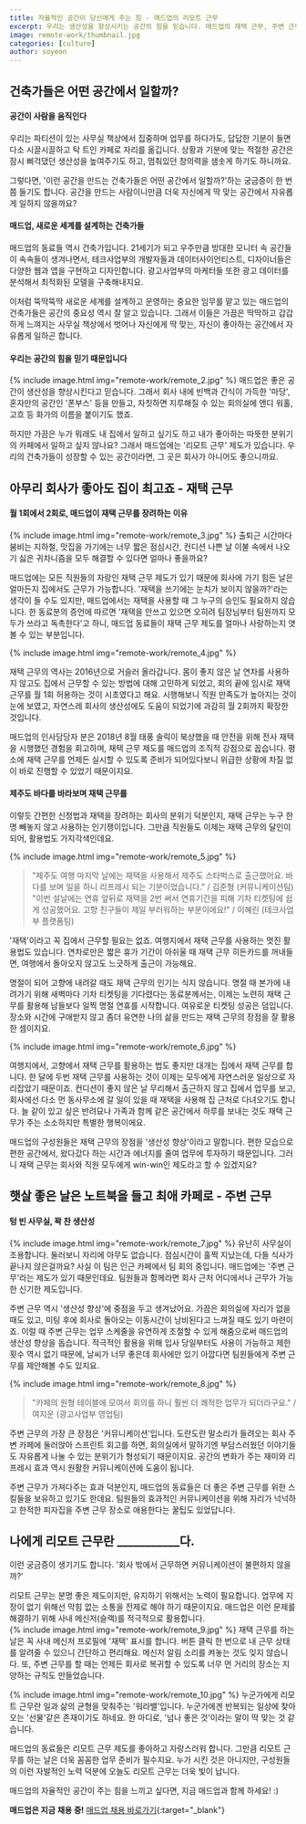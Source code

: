 ```yaml
---
title: 자율적인 공간이 당신에게 주는 힘 - 매드업의 리모트 근무
excerpt: 우리는 생산성을 향상시키는 공간의 힘을 믿습니다. 매드업의 재택 근무, 주변 근무 이야기.
image: remote-work/thumbnail.jpg
categories: [culture]
author: soyeon
---
```


## 건축가들은 어떤 공간에서 일할까?
#### 공간이 사람을 움직인다
우리는 파티션이 있는 사무실 책상에서 집중하며 업무를 하다가도, 답답한 기분이 들면 다소 시끌시끌하고 탁 트인 카페로 자리를 옮깁니다. 상황과 기분에 맞는 적절한 공간은 잠시 삐걱댔던 생산성을 높여주기도 하고, 멈춰있던 창의력을 샘솟게 하기도 하니까요. 

그렇다면, '이런 공간을 만드는 건축가들은 어떤 공간에서 일할까?'하는 궁금증이 한 번쯤 들기도 합니다. 공간을 만드는 사람이니만큼 더욱 자신에게 딱 맞는 공간에서 자유롭게 일하지 않을까요?  

#### 매드업, 새로운 세계를 설계하는 건축가들
매드업의 동료들 역시 건축가입니다. 21세기가 되고 우주만큼 방대한 모니터 속 공간들이 속속들이 생겨나면서, 테크사업부의 개발자들과 데이터사이언티스트, 디자이너들은 다양한 웹과 앱을 구현하고 디자인합니다. 광고사업부의 마케터들 또한 광고 데이터를 분석해서 최적화된 모델을 구축해내지요.

이처럼 뚝딱뚝딱 새로운 세계를 설계하고 운영하는 중요한 임무를 맡고 있는 매드업의 건축가들은 공간의 중요성 역시 잘 알고 있습니다. 그래서 이들은 가끔은 딱딱하고 갑갑하게 느껴지는 사무실 책상에서 벗어나 자신에게 딱 맞는, 자신이 좋아하는 공간에서 자유롭게 일하곤 합니다.

#### 우리는 공간의 힘을 믿기 때문입니다
{% include image.html img="remote-work/remote_2.jpg" %}
매드업은 좋은 공간이 생산성을 향상시킨다고 믿습니다. 그래서 회사 내에 빈백과 간식이 가득한 '마당', 혼자만의 공간인 '폰부스' 등을 만들고, 자칫하면 지루해질 수 있는 회의실에 앤디 워홀, 고흐 등 화가의 이름을 붙이기도 했죠.

하지만 가끔은 누가 뭐래도 내 집에서 일하고 싶기도 하고 내가 좋아하는 따뜻한 분위기의 카페에서 일하고 싶지 않나요? 그래서 매드업에는 '리모트 근무' 제도가 있습니다. 우리의 건축가들이 성장할 수 있는 공간이라면, 그 곳은 회사가 아니어도 좋으니까요.  


## 아무리 회사가 좋아도 집이 최고죠 - 재택 근무
#### 월 1회에서 2회로, 매드업이 재택 근무를 장려하는 이유
{% include image.html img="remote-work/remote_3.jpg" %}
출퇴근 시간마다 붐비는 지하철, 맛집을 가기에는 너무 짧은 점심시간, 컨디션 나쁜 날 이불 속에서 나오기 싫은 귀차니즘을 모두 해결할 수 있다면 얼마나 좋을까요? 

매드업에는 모든 직원들의 자랑인 재택 근무 제도가 있기 때문에 회사에 가기 힘든 날은 얼마든지 집에서도 근무가 가능합니다. '재택을 쓰기에는 눈치가 보이지 않을까?'라는 생각이 들 수도 있지만, 매드업에서는 재택을 사용할 때 그 누구의 승인도 필요하지 않습니다. 한 동료분의 증언에 따르면 '재택을 안쓰고 있으면 오히려 팀장님부터 팀원까지 모두가 쓰라고 독촉한다'고 하니, 매드업 동료들이 재택 근무 제도를 얼마나 사랑하는지 엿볼 수 있는 부분입니다.  

{% include image.html img="remote-work/remote_4.jpg" %}

재택 근무의 역사는 2016년으로 거슬러 올라갑니다. 몸이 좋지 않은 날 연차를 사용하지 않고도 집에서 근무할 수 있는 방법에 대해 고민하게 되었고, 회의 끝에 임시로 재택 근무를 월 1회 허용하는 것이 시초였다고 해요. 시행해보니 직원 만족도가 높아지는 것이 눈에 보였고, 자연스레 회사의 생산성에도 도움이 되었기에 과감히 월 2회까지 확장한 것입니다. 

매드업의 인사담당자 분은 2018년 8월 태풍 솔릭이 북상했을 때 안전을 위해 전사 재택을 시행했던 경험을 회고하며, 재택 근무 제도를 매드업의 조직적 강점으로 꼽습니다. 평소에 재택 근무를 언제든 실시할 수 있도록 준비가 되어있다보니 위급한 상황에 차질 없이 바로 진행할 수 있었기 때문이지요.

#### 제주도 바다를 바라보며 재택 근무를
이렇듯 간편한 신청법과 재택을 장려하는 회사의 분위기 덕분인지, 재택 근무는 누구 한 명 빼놓지 않고 사용하는 인기쟁이입니다. 그만큼 직원들도 이제는 재택 근무의 달인이 되어, 활용법도 가지각색인데요.

{% include image.html img="remote-work/remote_5.jpg" %}

> "제주도 여행 마지막 날에는 재택을 사용해서 제주도 스타벅스로 출근했어요. 바다를 보며 일을 하니 리프레시 되는 기분이었습니다." / 김준형 (커뮤니케이션팀)  
> "이번 설날에는 연휴 앞뒤로 재택을 2번 써서 연휴기간을 피해 기차 티켓팅에 쉽게 성공했어요. 고향 친구들이 제일 부러워하는 부분이에요!" / 이혜린 (테크사업부 플랫폼팀)

'재택'이라고 꼭 집에서 근무할 필요는 없죠. 여행지에서 재택 근무를 사용하는 멋진 활용법도 있습니다. 연차로만은 짧은 휴가 기간이 아쉬울 때 재택 근무 히든카드를 꺼내들면, 여행에서 돌아오지 않고도 느긋하게 출근이 가능해요. 

명절이 되어 고향에 내려갈 때도 재택 근무의 인기는 식지 않습니다. 명절 때 본가에 내려가기 위해 새벽마다 기차 티켓팅을 기다렸다는 동료분께서는, 이제는 노련히 재택 근무를 활용해 남들보다 일찍 명절 연휴를 시작합니다. 여유로운 티켓팅 성공은 덤입니다. 장소와 시간에 구애받지 않고 좀더 유연한 나의 삶을 만드는 재택 근무의 장점을 잘 활용한 셈이지요.

{% include image.html img="remote-work/remote_6.jpg" %}

여행지에서, 고향에서 재택 근무를 활용하는 법도 좋지만 대개는 집에서 재택 근무를 합니다. 한 달에 두번 재택 근무를 사용하는 것이 이제는 모두에게 자연스러운 일상으로 자리잡았기 때문이죠. 컨디션이 좋지 않은 날 무리해서 출근하지 않고 집에서 업무를 보고, 회사에선 다소 먼 동사무소에 갈 일이 있을 때 재택을 사용해 집 근처로 다녀오기도 합니다. 늘 같이 있고 싶은 반려묘나 가족과 함께 같은 공간에서 하루를 보내는 것도 재택 근무가 주는 소소하지만 특별한 행복이에요.

매드업의 구성원들은 재택 근무의 장점을 '생산성 향상'이라고 말합니다. 편한 모습으로 편한 공간에서, 왔다갔다 하는 시간과 에너지를 줄여 업무에 투자하기 때문입니다. 그러니 재택 근무는 회사와 직원 모두에게 win-win인 제도라고 할 수 있겠지요?


## 햇살 좋은 날은 노트북을 들고 최애 카페로 - 주변 근무
#### 텅 빈 사무실, 꽉 찬 생산성
{% include image.html img="remote-work/remote_7.jpg" %}
유난히 사무실이 조용합니다. 둘러보니 자리에 아무도 없습니다. 점심시간이 훌쩍 지났는데, 다들 식사가 끝나지 않은걸까요? 사실 이 팀은 인근 카페에서 팀 회의 중입니다. 매드업에는 '주변 근무'라는 제도가 있기 때문인데요. 팀원들과 함께라면 회사 근처 어디에서나 근무가 가능한 신기한 제도입니다.

주변 근무 역시 '생산성 향상'에 중점을 두고 생겨났어요. 가끔은 회의실에 자리가 없을 때도 있고, 미팅 후에 회사로 돌아오는 이동시간이 낭비된다고 느껴질 때도 있기 마련이죠. 이럴 때 주변 근무는 업무 스케줄을 유연하게 조절할 수 있게 해줌으로써 매드업의 생산성 향상을 돕습니다. 적극적인 활용을 위해 입사 당일부터도 사용이 가능하고 제한 횟수 역시 없기 때문에, 날씨가 너무 좋은데 회사에만 있기 아깝다면 팀원들에게 주변 근무를 제안해볼 수도 있지요.

{% include image.html img="remote-work/remote_8.jpg" %}

> "카페의 원형 테이블에 모여서 회의를 하니 훨씬 더 쾌적한 업무가 되더라구요." / 여지운 (광고사업부 영업팀)

주변 근무의 가장 큰 장점은 '커뮤니케이션'입니다. 도란도란 말소리가 들려오는 회사 주변 카페에 둘러앉아 스프린트 회고를 하면, 회의실에서 말하기엔 부담스러웠던 이야기들도 자유롭게 나눌 수 있는 분위기가 형성되기 때문이지요. 공간의 변화가 주는 재미와 리프레시 효과 역시 원활한 커뮤니케이션에 도움이 됩니다. 

주변 근무가 가져다주는 효과 덕분인지, 매드업의 동료들은 더 좋은 주변 근무를 위한 스킬들을 보유하고 있기도 한데요. 팀원들의 효과적인 커뮤니케이션을 위해 자리가 넉넉하고 한적한 피자집을 주변 근무 장소로 애용한다는 꿀팁도 있었답니다.

## 나에게 리모트 근무란 ___________다.
이런 궁금증이 생기기도 합니다. '회사 밖에서 근무하면 커뮤니케이션이 불편하지 않을까?' 

리모트 근무는 분명 좋은 제도이지만, 유지하기 위해서는 노력이 필요합니다. 업무에 지장이 없기 위해선 막힘 없는 소통을 전제로 해야 하기 때문이지요. 매드업은 이런 문제를 해결하기 위해 사내 메신저(슬랙)를 적극적으로 활용합니다.  
{% include image.html img="remote-work/remote_9.jpg" %}
재택 근무를 하는 날은 꼭 사내 메신저 프로필에 '재택' 표시를 합니다. 버튼 클릭 한 번으로 내 근무 상태를 알려줄 수 있으니 간단하고 편리해요. 메신저 알림 소리를 켜놓는 것도 잊지 않습니다. 또, 주변 근무를 할 때는 언제든 회사로 복귀할 수 있도록 너무 먼 거리의 장소는 지양하는 규칙도 만들었습니다.  

{% include image.html img="remote-work/remote_10.jpg" %}
누군가에게 리모트 근무란 일과 삶의 균형을 맞춰주는 '워라밸'입니다. 누군가에겐 반복되는 일상에 찾아오는 '선물'같은 존재이기도 하네요. 한 마디로, '넘나 좋은 것'이라는 말이 딱 맞는 것 같습니다.  

매드업의 동료들은 리모트 근무 제도를 좋아하고 자랑스러워 합니다. 그만큼 리모트 근무를 하는 날은 더욱 꼼꼼한 업무 준비가 필수지요. 누가 시킨 것은 아니지만, 구성원들의 이런 자발적인 노력 덕분에 오늘도 리모트 근무는 더욱 빛이 납니다.

매드업의 자율적인 공간이 주는 힘을 느끼고 싶다면, 지금 매드업과 함께 하세요! :)

**매드업은 지금 채용 중!** [매드업 채용 바로가기](https://www.notion.so/maduphr/fff8c23e3b434fb1abdfb36ad915d3ee){:target="_blank"}  

